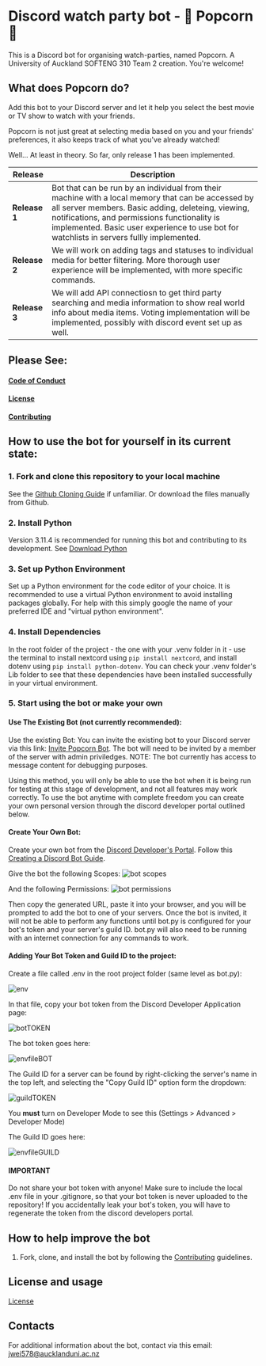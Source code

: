 # Discord watch party bot - 🍿 Popcorn 🍿
This is a Discord bot for organising watch-parties, named Popcorn. A University of Auckland SOFTENG 310 Team 2 creation. You're welcome!

## What does Popcorn do?
Add this bot to your Discord server and let it help you select the best movie or TV show to watch with your friends.

Popcorn is not just great at selecting media based on you and your friends' preferences, it also keeps track of what you've already watched!

Well... At least in theory. So far, only release 1 has been implemented.

| Release | Description |
| --- | --- |
| **Release 1** | Bot that can be run by an individual from their machine with a local memory that can be accessed by all server members. Basic adding, deleteing, viewing, notifications, and permissions functionality is implemented. Basic user experience to use bot for watchlists in servers fullly implemented. |
| **Release 2** | We will work on adding tags and statuses to individual media for better filtering. More thorough user experience will be implemented, with more specific commands. |
| **Release 3** | We will add API connectiosn to get third party searching and media information to show real world info about media items. Voting implementation will be implemented, possibly with discord event set up as well. |

## Please See:
#### [Code of Conduct](CODE_OF_CONDUCT.md)
#### [License](LICENSE)
#### [Contributing](CONTRIBUTING.md)

## How to use the bot for yourself in its current state:

### 1. Fork and clone this repository to your local machine
See the [Github Cloning Guide](https://docs.github.com/en/repositories/creating-and-managing-repositories/cloning-a-repository) if unfamiliar. Or download the files manually from Github.
### 2. Install Python
Version 3.11.4 is recommended for running this bot and contributing to its development. See [Download Python](https://www.python.org/downloads/)
### 3. Set up Python Environment
Set up a Python environment for the code editor of your choice. It is recommended to use a virtual Python environment to avoid installing packages globally. For help with this simply google the name of your preferred IDE and "virtual python environment".
### 4. Install Dependencies
In the root folder of the project - the one with your .venv folder in it - use the terminal to install nextcord using `pip install nextcord`, and install dotenv using `pip install python-dotenv`. You can check your .venv folder's Lib folder to see that these dependencies have been installed successfully in your virtual environment.
### 5. Start using the bot or make your own
#### Use The Existing Bot (not currently recommended):
Use the existing Bot: You can invite the existing bot to your Discord server via this link: [Invite Popcorn Bot](https://discord.com/api/oauth2/authorize?client_id=1138633131432366194&permissions=18685255740480&scope=bot%20applications.commands). The bot will need to be invited by a member of the server with admin priviledges. NOTE: The bot currently has access to message content for debugging purposes.

Using this method, you will only be able to use the bot when it is being run for testing at this stage of development, and not all features may work correctly. To use the bot anytime with complete freedom you can create your own personal version through the discord developer portal outlined below.
#### Create Your Own Bot:
Create your own bot from the [Discord Developer's Portal](https://discord.com/developers/docs/intro). Follow this [Creating a Discord Bot Guide](https://www.ionos.com/digitalguide/server/know-how/creating-discord-bot/).

Give the bot the following Scopes:
![bot scopes](https://github.com/mattysteves/discord-watch-party-bot/assets/39393161/1d23b1c5-4095-44a7-9877-ccd746bed773)

And the following Permissions:
![bot permissions](https://github.com/mattysteves/discord-watch-party-bot/assets/39393161/b84481a3-8be4-4d19-a8ed-2e79128e3352)

Then copy the generated URL, paste it into your browser, and you will be prompted to add the bot to one of your servers. Once the bot is invited, it will not be able to perform any functions until bot.py is configured for your bot's token and your server's guild ID. bot.py will also need to be running with an internet connection for any commands to work.

#### Adding Your Bot Token and Guild ID to the project:
Create a file called .env in the root project folder (same level as bot.py):

![env](https://github.com/mattysteves/discord-watch-party-bot/assets/39393161/e5ea59ca-0fbd-46e3-9bbe-d273094fff6d)

In that file, copy your bot token from the Discord Developer Application page:

![botTOKEN](https://github.com/mattysteves/discord-watch-party-bot/assets/39393161/17c563bc-bf83-45fe-87a4-106d4aafff3e)

The bot token goes here:

![envfileBOT](https://github.com/mattysteves/discord-watch-party-bot/assets/39393161/7725b15e-7f60-4caa-94cf-98b8b22e5407)

The Guild ID for a server can be found by right-clicking the server's name in the top left, and selecting the "Copy Guild ID" option form the dropdown:

![guildTOKEN](https://github.com/mattysteves/discord-watch-party-bot/assets/39393161/6cfcec40-c7be-4363-9614-10b9ad4f3481)

You **must** turn on Developer Mode to see this (Settings > Advanced > Developer Mode)

The Guild ID goes here:

![envfileGUILD](https://github.com/mattysteves/discord-watch-party-bot/assets/39393161/7301a59e-144a-46b0-8e05-2dbdbe50833a)

#### IMPORTANT
Do not share your bot token with anyone! Make sure to include the local .env file in your .gitignore, so that your bot token is never uploaded to the repository! If you accidentally leak your bot's token, you will have to regenerate the token from the discord developers portal.

## How to help improve the bot
1. Fork, clone, and install the bot by following the [Contributing](CONTRIBUTING.md) guidelines.

## License and usage
[License](LICENSE)

## Contacts
For additional information about the bot, contact via this email: jwei578@aucklanduni.ac.nz
